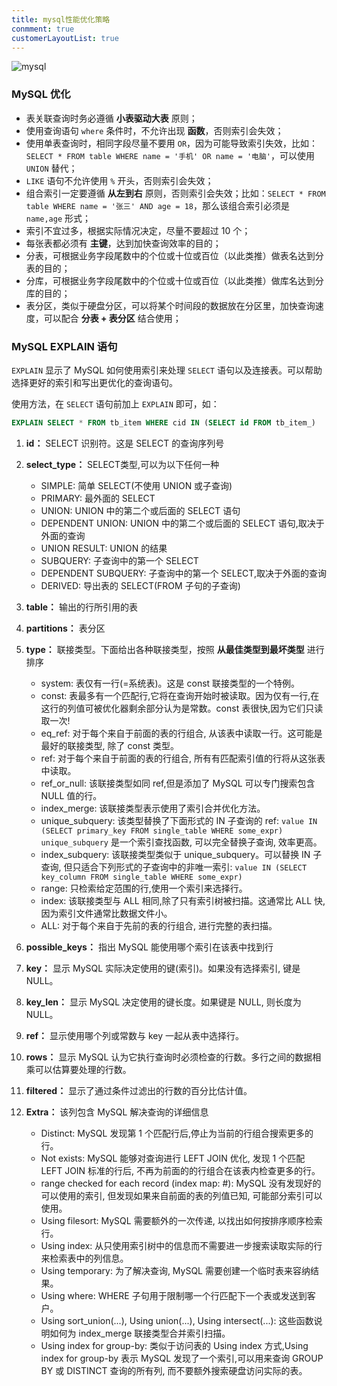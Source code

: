 ```yaml
---
title: mysql性能优化策略
conmment: true
customerLayoutList: true
---
```


![mysql](https://cdn.star59.top/bg/20190311/vue3bGcFGEut.png)

### MySQL 优化

- 表关联查询时务必遵循 **小表驱动大表** 原则；
- 使用查询语句 `where` 条件时，不允许出现 **函数**，否则索引会失效；
- 使用单表查询时，相同字段尽量不要用 `OR`，因为可能导致索引失效，比如：`SELECT * FROM table WHERE name = '手机' OR name = '电脑'`，可以使用 `UNION` 替代；
- `LIKE` 语句不允许使用 `%` 开头，否则索引会失效；
- 组合索引一定要遵循 **从左到右** 原则，否则索引会失效；比如：`SELECT * FROM table WHERE name = '张三' AND age = 18`，那么该组合索引必须是 `name,age` 形式；
- 索引不宜过多，根据实际情况决定，尽量不要超过 10 个；
- 每张表都必须有 **主键**，达到加快查询效率的目的；
- 分表，可根据业务字段尾数中的个位或十位或百位（以此类推）做表名达到分表的目的；
- 分库，可根据业务字段尾数中的个位或十位或百位（以此类推）做库名达到分库的目的；
- 表分区，类似于硬盘分区，可以将某个时间段的数据放在分区里，加快查询速度，可以配合 **分表 + 表分区** 结合使用；

### MySQL EXPLAIN 语句

`EXPLAIN` 显示了 MySQL 如何使用索引来处理 `SELECT` 语句以及连接表。可以帮助选择更好的索引和写出更优化的查询语句。

使用方法，在 `SELECT` 语句前加上 `EXPLAIN` 即可，如：

``` sql
EXPLAIN SELECT * FROM tb_item WHERE cid IN (SELECT id FROM tb_item_)
```

1. **id：** SELECT 识别符。这是 SELECT 的查询序列号

2. **select_type：** SELECT类型,可以为以下任何一种

   * SIMPLE: 简单 SELECT(不使用 UNION 或子查询)
   * PRIMARY: 最外面的 SELECT
   * UNION: UNION 中的第二个或后面的 SELECT 语句
   * DEPENDENT UNION: UNION 中的第二个或后面的 SELECT 语句,取决于外面的查询
   * UNION RESULT: UNION 的结果
   * SUBQUERY: 子查询中的第一个 SELECT
   * DEPENDENT SUBQUERY: 子查询中的第一个 SELECT,取决于外面的查询
   * DERIVED: 导出表的 SELECT(FROM 子句的子查询)

3. **table：** 输出的行所引用的表

4. **partitions：** 表分区

5. **type：** 联接类型。下面给出各种联接类型，按照 **从最佳类型到最坏类型** 进行排序

   * system: 表仅有一行(=系统表)。这是 const 联接类型的一个特例。
   * const: 表最多有一个匹配行,它将在查询开始时被读取。因为仅有一行,在这行的列值可被优化器剩余部分认为是常数。const 表很快,因为它们只读取一次!
   * eq_ref: 对于每个来自于前面的表的行组合, 从该表中读取一行。这可能是最好的联接类型, 除了 const 类型。
   * ref: 对于每个来自于前面的表的行组合, 所有有匹配索引值的行将从这张表中读取。
   * ref_or_null: 该联接类型如同 ref,但是添加了 MySQL 可以专门搜索包含 NULL 值的行。
   * index_merge: 该联接类型表示使用了索引合并优化方法。
   * unique_subquery: 该类型替换了下面形式的 IN 子查询的 ref: `value IN (SELECT primary_key FROM single_table WHERE some_expr) unique_subquery` 是一个索引查找函数, 可以完全替换子查询, 效率更高。
   * index_subquery: 该联接类型类似于 unique_subquery。可以替换 IN 子查询, 但只适合下列形式的子查询中的非唯一索引: `value IN (SELECT key_column FROM single_table WHERE some_expr)`
   * range: 只检索给定范围的行,使用一个索引来选择行。
   * index: 该联接类型与 ALL 相同,除了只有索引树被扫描。这通常比 ALL 快,因为索引文件通常比数据文件小。
   * ALL: 对于每个来自于先前的表的行组合, 进行完整的表扫描。

6. **possible_keys：** 指出 MySQL 能使用哪个索引在该表中找到行

7. **key：** 显示 MySQL 实际决定使用的键(索引)。如果没有选择索引, 键是 NULL。

8. **key_len：** 显示 MySQL 决定使用的键长度。如果键是 NULL, 则长度为 NULL。

9. **ref：** 显示使用哪个列或常数与 key 一起从表中选择行。

10. **rows：** 显示 MySQL 认为它执行查询时必须检查的行数。多行之间的数据相乘可以估算要处理的行数。

11. **filtered：** 显示了通过条件过滤出的行数的百分比估计值。

12. **Extra：** 该列包含 MySQL 解决查询的详细信息

    * Distinct: MySQL 发现第 1 个匹配行后,停止为当前的行组合搜索更多的行。
    * Not exists: MySQL 能够对查询进行 LEFT JOIN 优化, 发现 1 个匹配 LEFT JOIN 标准的行后, 不再为前面的的行组合在该表内检查更多的行。
    * range checked for each record (index map: #): MySQL 没有发现好的可以使用的索引, 但发现如果来自前面的表的列值已知, 可能部分索引可以使用。
    * Using filesort: MySQL 需要额外的一次传递, 以找出如何按排序顺序检索行。
    * Using index: 从只使用索引树中的信息而不需要进一步搜索读取实际的行来检索表中的列信息。
    * Using temporary: 为了解决查询, MySQL 需要创建一个临时表来容纳结果。
    * Using where: WHERE 子句用于限制哪一个行匹配下一个表或发送到客户。
    * Using sort_union(...), Using union(...), Using intersect(...): 这些函数说明如何为 index_merge 联接类型合并索引扫描。
    * Using index for group-by: 类似于访问表的 Using index 方式,Using index for group-by 表示 MySQL 发现了一个索引,可以用来查询 GROUP BY 或 DISTINCT 查询的所有列, 而不要额外搜索硬盘访问实际的表。
